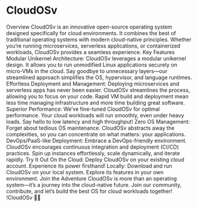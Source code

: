 # CloudOSv
Overview CloudOSv is an innovative open-source operating system designed specifically for cloud environments. It combines the best of traditional operating systems with modern cloud-native principles. Whether you’re running microservices, serverless applications, or containerized workloads, CloudOSv provides a seamless experience.
Key Features
Modular Unikernel Architecture:
CloudOSv leverages a modular unikernel design. It allows you to run unmodified Linux applications securely on micro-VMs in the cloud.
Say goodbye to unnecessary layers—our streamlined approach simplifies the OS, hypervisor, and language runtimes.
Effortless Deployment and Management:
Deploying microservices and serverless apps has never been easier. CloudOSv streamlines the process, allowing you to focus on your code.
Rapid VM build and deployment mean less time managing infrastructure and more time building great software.
Superior Performance:
We’ve fine-tuned CloudOSv for optimal performance. Your cloud workloads will run smoothly, even under heavy loads.
Say hello to low latency and high throughput!
Zero OS Management:
Forget about tedious OS maintenance. CloudOSv abstracts away the complexities, so you can concentrate on what matters: your applications.
DevOps/PaaS-like Deployment:
Embrace a DevOps-friendly environment. CloudOSv encourages continuous integration and deployment (CI/CD) practices.
Spin up instances effortlessly, scale dynamically, and iterate rapidly.
Try It Out
On the Cloud: Deploy CloudOSv on your existing cloud account. Experience its power firsthand!
Locally: Download and run CloudOSv on your local system. Explore its features in your own environment.
Join the Adventure
CloudOSv is more than an operating system—it’s a journey into the cloud-native future. Join our community, contribute, and let’s build the best OS for cloud workloads together!
!CloudOSv
🥂🥂
